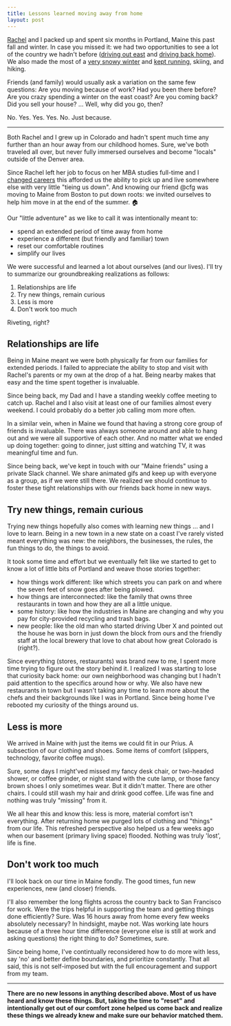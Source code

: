 ```yaml
---
title: Lessons learned moving away from home
layout: post
---
```


[Rachel](http://rstephens.me) and I packed up and spent six months in Portland, Maine this past fall and winter. In case you missed it: we had two opportunities to see a lot of the country we hadn't before ([driving out east](/2014/photos-driving-to-maine/) and [driving back home](/2015/photos-from-driving-back-from-maine/)). We also made the most of a [very snowy winter](/2015/winter-in-maine/) and [kept running](/2015/running-around-portland-maine/), skiing, and hiking.

Friends (and family) would usually ask a variation on the same few questions: Are you moving because of work? Had you been there before? Are you crazy spending a winter on the east coast? Are you coming back? Did you sell your house? ... Well, why did you go, then?

No. Yes. Yes. Yes. No. Just because.

---

Both Rachel and I grew up in Colorado and hadn't spent much time any further than an hour away from our childhood homes. Sure, we've both traveled all over, but never fully immersed ourselves and become "locals" outside of the Denver area.

Since Rachel left her job to focus on her MBA studies full-time and I [changed careers](/2014/chapter-2-github/) this afforded us the ability to pick up and live somewhere else with very little "tieing us down". And knowing our friend @cfg was moving to Maine from Boston to put down roots: we invited ourselves to help him move in at the end of the summer. :house:

Our "little adventure" as we like to call it was intentionally meant to:

- spend an extended period of time away from home
- experience a different (but friendly and familiar) town
- reset our comfortable routines
- simplify our lives

We were successful and learned a lot about ourselves (and our lives). I'll try to summarize our groundbreaking realizations as follows:

1. Relationships are life
2. Try new things, remain curious
3. Less is more
4. Don't work too much

Riveting, right?

## Relationships are life

Being in Maine meant we were both physically far from our families for extended periods. I failed to appreciate the ability to stop and visit with Rachel's parents or my own at the drop of a hat. Being nearby makes that easy and the time spent together is invaluable.

Since being back, my Dad and I have a standing weekly coffee meeting to catch up. Rachel and I also visit at least one of our families almost every weekend. I could probably do a better job calling mom more often.

In a similar vein, when in Maine we found that having a strong core group of friends is invaluable. There was always someone around and able to hang out and we were all supportive of each other. And no matter what we ended up doing together: going to dinner, just sitting and watching TV, it was meaningful time and fun.

Since being back, we've kept in touch with our "Maine friends" using a private Slack channel. We share animated gifs and keep up with everyone as a group, as if we were still there. We realized we should continue to foster these tight relationships with our friends back home in new ways.

## Try new things, remain curious

Trying new things hopefully also comes with learning new things ... and I love to learn. Being in a new town in a new state on a coast I've rarely visted meant everything was new: the neighbors, the businesses, the rules, the fun things to do, the things to avoid.

It took some time and effort but we eventually felt like we started to get to know a lot of little bits of Portland and weave those stories together:

- how things work different: like which streets you can park on and where the seven feet of snow goes after being plowed.
- how things are interconnected: like the family that owns three restaurants in town and how they are all a little unique.
- some history: like how the industries in Maine are changing and why you pay for city-provided recycling and trash bags.
- new people: like the old man who started driving Uber X and pointed out the house he was born in just down the block from ours and the friendly staff at the local brewery that love to chat about how great Colorado is (right?).

Since everything (stores, restaurants) was brand new to me, I spent more time trying to figure out the story behind it. I realized I was starting to lose that curiosity back home: our own neighborhood was changing but I hadn't paid attention to the specifics around how or why. We also have new restaurants in town but I wasn't taking any time to learn more about the chefs and their backgrounds like I was in Portland. Since being home I've rebooted my curiosity of the things around us.

## Less is more

We arrived in Maine with just the items we could fit in our Prius. A subsection of our clothing and shoes. Some items of comfort (slippers, technology, favorite coffee mugs).

Sure, some days I might'ved missed my fancy desk chair, or two-headed shower, or coffee grinder, or night stand with the cute lamp, or those fancy brown shoes I only sometimes wear. But it didn't matter. There are other chairs. I could still wash my hair and drink good coffee. Life was fine and nothing was truly "missing" from it.

We all hear this and know this: less is more, material comfort isn't everything. After returning home we purged lots of clothing and "things" from our life. This refreshed perspective also helped us a few weeks ago when our basement (primary living space) flooded. Nothing was truly 'lost', life is fine.

## Don't work too much

I'll look back on our time in Maine fondly. The good times, fun new experiences, new (and closer) friends.

I'll also remember the long flights across the country back to San Francisco for work. Were the trips helpful in supporting the team and getting things done efficiently? Sure. Was 16 hours away from home every few weeks absolutely necessary? In hindsight, maybe not. Was working late hours because of a three hour time difference (everyone else is still at work and asking questions) the right thing to do? Sometimes, sure.

Since being home, I've contintually reconsidered how to do more with less, say 'no' and better define boundaries, and prioritize constantly. That all said, this is not self-imposed but with the full encouragement and support from my team.

---

**There are no new lessons in anything described above. Most of us have heard and know these things. But, taking the time to "reset" and intentionally get out of our comfort zone helped us come back and realize these things we already knew and make sure our behavior matched them.**
